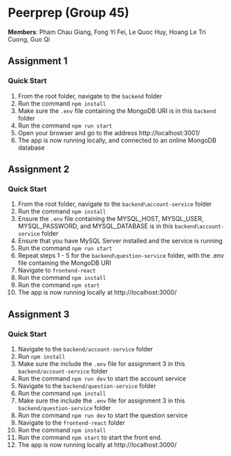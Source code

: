 # Peerprep (Group 45)
**Members**: Pham Chau Giang, Fong Yi Fei, Le Quoc Huy, Hoang Le Tri Cuong, Guo Qi

## Assignment 1
### Quick Start
1. From the root folder, navigate to the `backend` folder
2. Run the command `npm install`
3. Make sure the `.env` file containing the MongoDB URI is in this `backend` folder
4. Run the command `npm run start`
5. Open your browser and go to the address http://localhost:3001/
6. The app is now running locally, and connected to an online MongoDB database

## Assignment 2
### Quick Start
1. From the root folder, navigate to the `backend\account-service` folder
2. Run the command `npm install`
3. Ensure the `.env` file containing the MYSQL_HOST, MYSQL_USER, MYSQL_PASSWORD, and MYSQL_DATABASE is in this `backend\account-service` folder
4. Ensure that you have MySQL Server installed and the service is running
5. Run the command `npm run start`
6. Repeat steps 1 - 5 for the `backend\question-service` folder, with the .env file containing the MongoDB URI
7. Navigate to `frontend-react`
8. Run the command `npm install`
9. Run the command `npm start`
10. The app is now running locally at http://localhost:3000/

## Assignment 3
### Quick Start
1. Navigate to the `backend/account-service` folder
2. Run `npm install`
3. Make sure the include the `.env` file for assignment 3 in this `backend/account-service` folder
4. Run the command `npm run dev` to start the account service
5. Navigate to the `backend/question-service` folder
6. Run the command `npm install`
7. Make sure the include the `.env` file for assignment 3 in this `backend/question-service` folder
8. Run the command `npm run dev` to start the question service
9. Navigate to the `frontend-react` folder
10. Run the command `npm install`
11. Run the command `npm start` to start the front end.
12. The app is now running locally at http://localhost:3000/